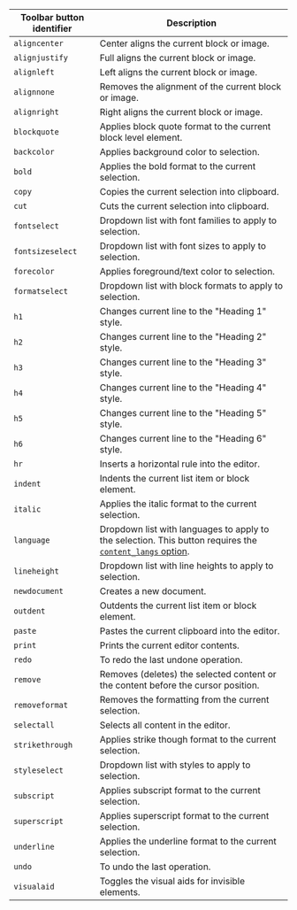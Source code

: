 | Toolbar button identifier | Description                                                                       |
|---------------------------|-----------------------------------------------------------------------------------|
| `aligncenter`             | Center aligns the current block or image.                                         |
| `alignjustify`            | Full aligns the current block or image.                                           |
| `alignleft`               | Left aligns the current block or image.                                           |
| `alignnone`               | Removes the alignment of the current block or image.                              |
| `alignright`              | Right aligns the current block or image.                                          |
| `blockquote`              | Applies block quote format to the current block level element.                    |
| `backcolor`               | Applies background color to selection.                                            |
| `bold`                    | Applies the bold format to the current selection.                                 |
| `copy`                    | Copies the current selection into clipboard.                                      |
| `cut`                     | Cuts the current selection into clipboard.                                        |
| `fontselect`              | Dropdown list with font families to apply to selection.                           |
| `fontsizeselect`          | Dropdown list with font sizes to apply to selection.                              |
| `forecolor`               | Applies foreground/text color to selection.                                       |
| `formatselect`            | Dropdown list with block formats to apply to selection.                           |
| `h1`                      | Changes current line to the "Heading 1" style.                                    |
| `h2`                      | Changes current line to the "Heading 2" style.                                    |
| `h3`                      | Changes current line to the "Heading 3" style.                                    |
| `h4`                      | Changes current line to the "Heading 4" style.                                    |
| `h5`                      | Changes current line to the "Heading 5" style.                                    |
| `h6`                      | Changes current line to the "Heading 6" style.                                    |
| `hr`                      | Inserts a horizontal rule into the editor. |
| `indent`                  | Indents the current list item or block element.                                   |
| `italic`                  | Applies the italic format to the current selection.                               |
| `language`                | Dropdown list with languages to apply to the selection. This button requires the [`content_langs` option]({{site.baseurl}}/content/content-localization/#content_langs).<br /> |
| `lineheight`              | Dropdown list with line heights to apply to selection.      |
| `newdocument`             | Creates a new document.                                                           |
| `outdent`                 | Outdents the current list item or block element.                                  |
| `paste`                   | Pastes the current clipboard into the editor.                                     |
| `print`                   | Prints the current editor contents.                                     |
| `redo`                    | To redo the last undone operation.                                                |
| `remove`                  | Removes (deletes) the selected content or the content before the cursor position. |
| `removeformat`            | Removes the formatting from the current selection.                                |
| `selectall`               | Selects all content in the editor.                                                |
| `strikethrough`           | Applies strike though format to the current selection.                            |
| `styleselect`             | Dropdown list with styles to apply to selection.                                  |
| `subscript`               | Applies subscript format to the current selection.                                |
| `superscript`             | Applies superscript format to the current selection.                              |
| `underline`               | Applies the underline format to the current selection.                            |
| `undo`                    | To undo the last operation.                                                       |
| `visualaid`               | Toggles the visual aids for invisible elements.                                   |
